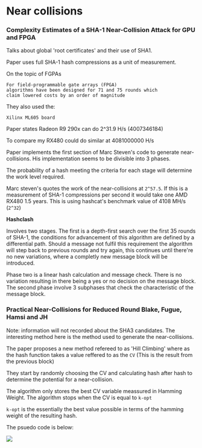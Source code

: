 # Near collisions

### Complexity Estimates of a SHA-1 Near-Collision Attack for GPU and FPGA

Talks about global 'root certificates' and their use of SHA1.

Paper uses full SHA-1 hash compressions as a unit of measurement.


On the topic of FGPAs

```
For field-programmable gate arrays (FPGA)
algorithms have been designed for 71 and 75 rounds which
claim lowered costs by an order of magnitude
```

They also used the:

```
Xilinx ML605 board
```

Paper states Radeon R9 290x can do 2^31.9 H/s (4007346184)

To compare my RX480 could do similar at 4081000000 H/s

Paper implements the first section of Marc Steven's code to generate near-collisions. His implementation seems to be divisible into 3 phases. 

The probability of a hash meeting the criteria for each stage will determine the work level required.

Marc steven's quotes the work of the near-collisions at `2^57.5`. If this is a measurement of SHA-1 compressions per second it would take one AMD RX480 1.5 years. This is using hashcat's benchmark value of 4108 MH/s (`2^32`)

**Hashclash**

Involves two stages. The first is a depth-first search over the first 35 rounds of SHA-1, the conditions for advancement of this algorithm are defined by a differential path. Should a message not fulfil this requirement the algorithm will step back to previous rounds and try again, this continues until there're no new variations, where a completly new message block will be introduced.

Phase two is a linear hash calculation and message check. There is no variation resulting in there being a yes or no decision on the message block. The second phase involve 3 subphases that check the characteristic of the message block.


### Practical Near-Collisions for Reduced Round Blake, Fugue, Hamsi and JH

Note: information will not recorded about the SHA3 candidates. The interesting method here is the method used to generate the near-collisions.

The paper proposes a new method refereed to as 'Hill Climbing' where as the hash function takes a value reffered to as the `CV` (This is the result from the previous block)

They start by randomly choosing the CV and calculating hash after hash to determine the potential for a near-collision. 

The algorithm only stores the best CV variable meassured in Hamming Weight. The algorithm stops when the CV is equal to `k-opt`

`k-opt` is the essentially the best value possible in terms of the hamming weight of the resulting hash.

The psuedo code is below:

![](./images/hillClimbingCode.png)